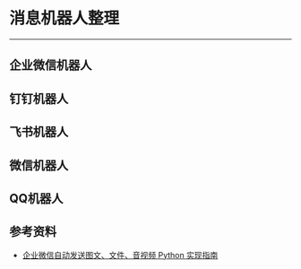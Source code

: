 
# 消息机器人整理

---


## 企业微信机器人



## 钉钉机器人



## 飞书机器人



## 微信机器人



## QQ机器人







## 参考资料
- [企业微信自动发送图文、文件、音视频 Python 实现指南](https://blog.csdn.net/Hahafantuan/article/details/149225097)



